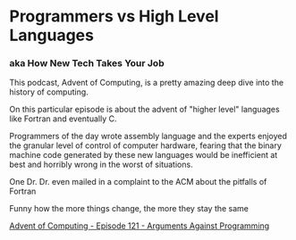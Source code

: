 # Programmers vs High Level Languages

### aka How New Tech Takes Your Job

This podcast, Advent of Computing, is a pretty amazing deep dive into the history of computing.

On this particular episode is about the advent of "higher level" languages like Fortran and eventually C.

Programmers of the day wrote assembly language and the experts enjoyed the granular level of control of computer hardware, fearing that the binary machine code generated by these new languages would be inefficient at best and horribly wrong in the worst of situations.

One Dr. Dr. even mailed in a complaint to the ACM about the pitfalls of Fortran

Funny how the more things change, the more they stay the same

[Advent of Computing - Episode 121 - Arguments Against Programming](https://youtu.be/17fIvAZWbvo?si=T5t4ZFs-HPFjRSpr)